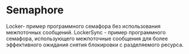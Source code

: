 # Semaphore
Locker- пример программного семафора без использования межпоточных сообщений.  LockerSync - пример программного семафора, использующего межпоточные сообщения для более эффективного ожидания снятия блокировки с разделяемого ресурса.
